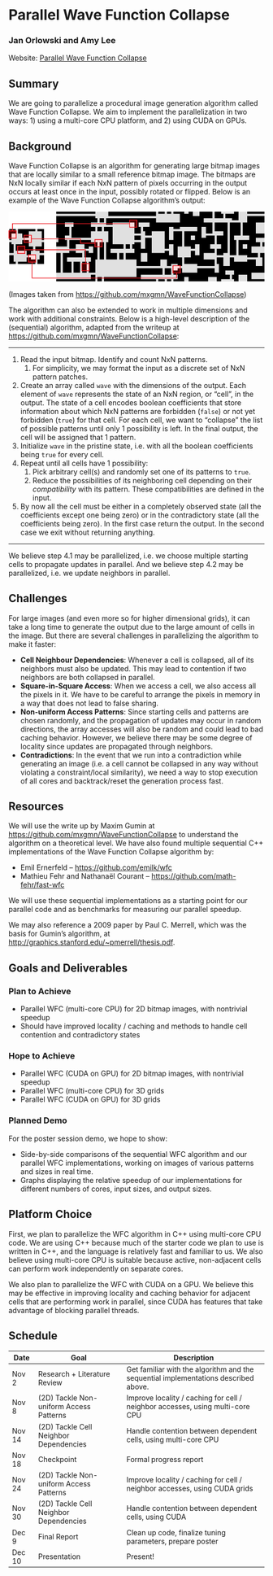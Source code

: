 # Parallel Wave Function Collapse

### Jan Orlowski and Amy Lee
Website: [Parallel Wave Function Collapse](https://amylh.github.io/WaveCollapseGen/)

## Summary
We are going to parallelize a procedural image generation algorithm called Wave Function Collapse. We aim to implement the parallelization in two ways: 1) using a multi-core CPU platform, and 2) using CUDA on GPUs.

## Background
Wave Function Collapse is an algorithm for generating large bitmap images that are locally similar to a small reference bitmap image. The bitmaps are NxN locally similar if each NxN pattern of pixels occurring in the output occurs at least once in the input, possibly rotated or flipped. Below is an example of the Wave Function Collapse algorithm’s output:

<p align="center">
  <img src="https://raw.githubusercontent.com/mxgmn/Blog/master/resources/wfc-patterns.png"/>
</p>

(Images taken from <https://github.com/mxgmn/WaveFunctionCollapse>)

The algorithm can also be extended to work in multiple dimensions and work with additional constraints.
Below is a high-level description of the (sequential) algorithm, adapted from the writeup at <https://github.com/mxgmn/WaveFunctionCollapse>:

---
1. Read the input bitmap. Identify and count NxN patterns.
   1. For simplicity, we may format the input as a discrete set of NxN pattern patches.
2. Create an array called `wave` with the dimensions of the output. Each element of `wave` represents the state of an NxN region, or “cell”, in the output. The state of a cell encodes boolean coefficients that store information about which NxN patterns are forbidden (`false`) or not yet forbidden (`true`) for that cell. For each cell, we want to “collapse” the list of possible patterns until only 1 possibility is left. In the final output, the cell will be assigned that 1 pattern.
3. Initialize `wave` in the pristine state, i.e. with all the boolean coefficients being `true` for every cell.
4. Repeat until all cells have 1 possibility:
   1. Pick arbitrary cell(s) and randomly set one of its patterns to `true`.
   2. Reduce the possibilities of its neighboring cell depending on their _compatibility_ with its pattern. These compatibilities are defined in the input.
5. By now all the cell must be either in a completely observed state (all the coefficients except one being zero) or in the contradictory state (all the coefficients being zero). In the first case return the output. In the second case we exit without returning anything.

---

We believe step 4.1 may be parallelized, i.e. we choose multiple starting cells to propagate updates in parallel. And we believe step 4.2 may be parallelized, i.e. we update neighbors in parallel.

## Challenges
For large images (and even more so for higher dimensional grids), it can take a long time to generate the output due to the large amount of cells in the image. But there are several challenges in parallelizing the algorithm to make it faster:

* **Cell Neighbour Dependencies**: Whenever a cell is collapsed, all of its neighbors must also be updated. This may lead to contention if two neighbors are both collapsed in parallel.
* **Square-in-Square Access**:  When we access a cell, we also access all the pixels in it. We have to be careful to arrange the pixels in memory in a way that does not lead to false sharing.
* **Non-uniform Access Patterns**: Since starting cells and patterns are chosen randomly, and the propagation of updates may occur in random directions, the array accesses will also be random and could lead to bad caching behavior. However, we believe there may be some degree of locality since updates are propagated through neighbors.
* **Contradictions**: In the event that we run into a contradiction while generating an image (i.e. a cell cannot be collapsed in any way without violating a constraint/local similarity), we need a way to stop execution of all cores and backtrack/reset the generation process fast.

## Resources
We will use the write up by Maxim Gumin at <https://github.com/mxgmn/WaveFunctionCollapse> to understand the algorithm on a theoretical level. We have also found multiple sequential C++ implementations of the Wave Function Collapse algorithm by:

* Emil Ernerfeld – <https://github.com/emilk/wfc>
* Mathieu Fehr and Nathanaël Courant – <https://github.com/math-fehr/fast-wfc>

We will use these sequential implementations as a starting point for our parallel code and as benchmarks for measuring our parallel speedup. 

We may also reference a 2009 paper by Paul C. Merrell, which was the basis for Gumin’s algorithm, at <http://graphics.stanford.edu/~pmerrell/thesis.pdf>.

## Goals and Deliverables

### Plan to Achieve
* Parallel WFC (multi-core CPU) for 2D bitmap images, with nontrivial speedup
* Should have improved locality / caching and methods to handle cell contention and contradictory states

### Hope to Achieve
* Parallel WFC (CUDA on GPU) for 2D bitmap images, with nontrivial speedup
* Parallel WFC (multi-core CPU) for 3D grids
* Parallel WFC (CUDA on GPU) for 3D grids

### Planned Demo
For the poster session demo, we hope to show:

* Side-by-side comparisons of the sequential WFC algorithm and our parallel WFC implementations, working on images of various patterns and sizes in real time.
* Graphs displaying the relative speedup of our implementations for different numbers of cores, input sizes, and output sizes. 

## Platform Choice
First, we plan to parallelize the WFC algorithm in C++ using multi-core CPU code. We are using C++ because much of the starter code we plan to use is written in C++, and the language is relatively fast and familiar to us. We also believe using multi-core CPU is suitable because active, non-adjacent cells can perform work independently on separate cores.

We also plan to parallelize the WFC with CUDA on a GPU. We believe this may be effective in improving locality and caching behavior for adjacent cells that are performing work in parallel, since CUDA has features that take advantage of blocking parallel threads.

## Schedule

Date    | Goal                           | Description
------- | ------------------------------ | -----------
Nov 2   | Research + Literature Review   | Get familiar with the algorithm and the sequential implementations described above.
Nov 8   | (2D) Tackle Non-uniform Access Patterns | Improve locality / caching for cell / neighbor accesses, using multi-core CPU
Nov 14  | (2D) Tackle Cell Neighbor Dependencies  | Handle contention between dependent cells, using multi-core CPU
Nov 18  | Checkpoint                     | Formal progress report
Nov 24  | (2D) Tackle Non-uniform Access Patterns | Improve locality / caching for cell / neighbor accesses, using CUDA grids
Nov 30  | (2D) Tackle Cell Neighbor Dependencies  | Handle contention between dependent cells, using CUDA
Dec 9   | Final Report                   | Clean up code, finalize tuning parameters, prepare poster
Dec 10  | Presentation                   | Present!

